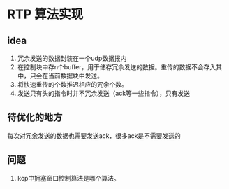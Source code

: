 # RTP 算法实现

## idea

1. 冗余发送的数据封装在一个udp数据报内
2. 在控制块中存n个buffer，用于储存冗余发送的数据。重传的数据不会存入其中，只会在当前数据块中发送。
3. 将快速重传的个数推迟相应的冗余个数。
4. 发送只有头的指令时并不冗余发送（ack等一些指令），只有发送

## 待优化的地方

每次对冗余发送的数据也需要发送ack，很多ack是不需要发送的

## 问题

1. kcp中拥塞窗口控制算法是哪个算法。